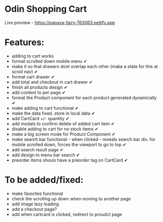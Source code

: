 # Odin Shopping Cart

Live preview - https://papaya-fairy-763063.netlify.app

# Features:

- adding to cart works
- format scrolled down mobile menu ✔
- make it so that drawers dont overlap each other (make a state for this at scroll nav) ✔
- format cart drawer ✔
- add total and checkout in cart drawer ✔
- finish all products design ✔
- add content to per page ✔
- format the Product component for each product generated dynamically ✔
- make adding to cart functional ✔
- make the data fixed. store in local data ✔
- add CartCard +/- quantity ✔
- add modals to confirm delete of added cart item ✔
- disable adding to cart for no stock items ✔
- make a big screen mode for Product Component ✔
- make search bar functional - when clicked - reveals search bar div. for mobile scrolled down, forces the viewport to go to top ✔
- add search result page ✔
- add design to menu bar search ✔
- preorder items shouls have a preorder tag on CartCard ✔

# To be added/fixed:

- make favorites functional
- check the scrolling up down when moving to another page
- add image lazy loading
- add a checkout page?
- add when cartcard is clicked, redirect to proudct page

